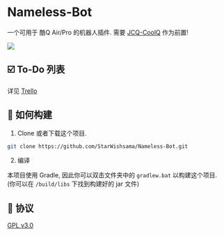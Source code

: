 # Nameless-Bot

一个可用于 酷Q Air/Pro 的机器人插件.
需要 [JCQ-CoolQ](https://github.com/Meowya/JCQ-CoolQ) 作为前置!
<p align="left">
  <a href="https://travis-ci.org/StarWishsama/Nameless-Bot">
    <img src="https://api.travis-ci.org/StarWishsama/Nameless-Bot.svg?branch=master">
  </a>
</p>

## ☑️ To-Do 列表
详见 [Trello](https://trello.com/b/cTpUj0s4/nameless-bot)

## 💽 如何构建

1. Clone 或者下载这个项目.

```bash
git clone https://github.com/StarWishsama/Nameless-Bot.git
```

2. 编译

本项目使用 Gradle, 因此你可以双击文件夹中的 `gradlew.bat` 以构建这个项目.
(你可以在 `/build/libs` 下找到构建好的 jar 文件)

## 📜 协议 
[GPL v3.0](https://github.com/StarWishsama/Nameless-Bot/blob/master/LICENSE)
